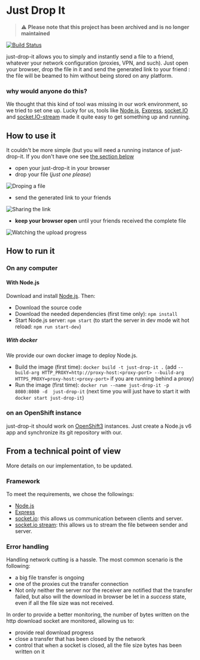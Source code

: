 # Just Drop It

> ⚠️ **Please note that this project has been archived and is no longer maintained**

[![Build Status](https://travis-ci.org/Orange-OpenSource/just-drop-it.svg?branch=master)](https://travis-ci.org/Orange-OpenSource/just-drop-it)

just-drop-it allows you to simply and instantly send a file to a friend, whatever your network configuration (proxies, VPN, and such). Just open your browser, drop the file in it and send the generated link to your friend : the file will be beamed to him without being stored on any platform.

### why would anyone do this?

We thought that this kind of tool was missing in our work environment, so we tried to set one up. Lucky for us, tools like [Node.js](https://nodejs.org/), [Express](http://expressjs.com/), [socket.IO](http://socket.io/) and [socket.IO-stream](https://github.com/nkzawa/socket.io-stream) made it quite easy to get something up and running.

## How to use it

It couldn't be more simple (but you will need a running  instance of just-drop-it. If you don't have one see [the section below](#how-to-run-it)

- open your just-drop-it in your browser
- drop your file (*just one please*)

![Droping a file](http://orange-opensource.github.io/just-drop-it/drop.png)

- send the generated link to your friends

![Sharing the link](http://orange-opensource.github.io/just-drop-it/link.png)

- **keep your browser open** until your friends received the complete file

![Watching the upload progress](http://orange-opensource.github.io/just-drop-it/transfer.png)

## How to run it

### On any computer

#### With Node.js

Download and install [Node.js](https://nodejs.org/download/). Then:

- Download the source code
- Download the needed dependencies (first time only): `npm install`
- Start Node.js server: `npm start` (to start the server in dev mode wit hot reload: `npm run start-dev`)

##### With docker

We provide our own docker image to deploy Node.js.

- Build the image (first time): `docker build -t just-drop-it .` (add `--build-arg HTTP_PROXY=http://proxy-host:<proxy-port> --build-arg HTTPS_PROXY=proxy-host:<proxy-port>` if you are running behind a proxy)
- Run the image (first time): `docker run --name just-drop-it -p 8080:8080 -d  just-drop-it` (next time you will just have to start it with `docker start just-drop-it`)

### on an OpenShift instance

just-drop-it should work on [OpenShift3](http://openshift.redhat.com/) instances. Just create a Node.js v6 app and synchronize its git repository with our.

## From a technical point of view

More details on our implementation, to be updated.

### Framework

To meet the requirements, we chose the followings:

- [Node.js](https://nodejs.org/)
- [Express](http://expressjs.com/)
- [socket.io](http://socket.io/): this allows us communication between clients and server.
- [socket.io stream](https://github.com/nkzawa/socket.io-stream): this allows us to stream the file between sender and server.

### Error handling

Handling network cutting is a hassle. The most common scenario is the following:

- a big file transfer is ongoing
- one of the proxies cut the transfer connection
- Not only neither the server nor the receiver are notified that the transfer failed, but also will the download in browser be let in a *success* state, even if all the file size was not received.

In order to provide a better monitoring, the number of bytes written on the http download socket are monitored, allowing us to:

- provide real download progress
- close a transfer that has been closed by the network
- control that when a socket is closed, all the file size bytes has been written on it
